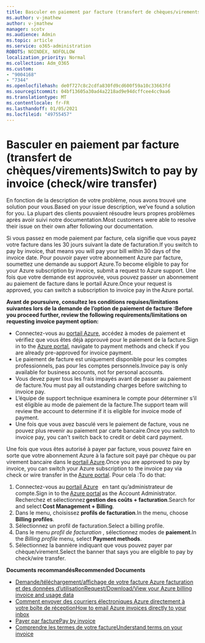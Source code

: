 ```yaml
---
title: Basculer en paiement par facture (transfert de chèques/virements)
ms.author: v-jmathew
author: v-jmathew
manager: scotv
ms.audience: Admin
ms.topic: article
ms.service: o365-administration
ROBOTS: NOINDEX, NOFOLLOW
localization_priority: Normal
ms.collection: Adm_O365
ms.custom:
- "9004168"
- "7344"
ms.openlocfilehash: de0f727c8c2cdfa830fd9cd600f59a10c33663fd
ms.sourcegitcommit: 04bf13605a30ad4a2218ad9e94dcffcee4cc9aa6
ms.translationtype: MT
ms.contentlocale: fr-FR
ms.lasthandoff: 01/05/2021
ms.locfileid: "49755457"
---
```

# <a name="switch-to-pay-by-invoice-checkwire-transfer"></a><span data-ttu-id="5f693-102">Basculer en paiement par facture (transfert de chèques/virements)</span><span class="sxs-lookup"><span data-stu-id="5f693-102">Switch to pay by invoice (check/wire transfer)</span></span>

<span data-ttu-id="5f693-103">En fonction de la description de votre problème, nous avons trouvé une solution pour vous.</span><span class="sxs-lookup"><span data-stu-id="5f693-103">Based on your issue description, we’ve found a solution for you.</span></span> <span data-ttu-id="5f693-104">La plupart des clients pouvaient résoudre leurs propres problèmes après avoir suivi notre documentation.</span><span class="sxs-lookup"><span data-stu-id="5f693-104">Most customers were able to resolve their issue on their own after following our documentation.</span></span>

<span data-ttu-id="5f693-105">Si vous passez en mode paiement par facture, cela signifie que vous payez votre facture dans les 30 jours suivant la date de facturation.</span><span class="sxs-lookup"><span data-stu-id="5f693-105">If you switch to pay by invoice, that means you will pay your bill within 30 days of the invoice date.</span></span> <span data-ttu-id="5f693-106">Pour pouvoir payer votre abonnement Azure par facture, soumettez une demande au support Azure.</span><span class="sxs-lookup"><span data-stu-id="5f693-106">To become eligible to pay for your Azure subscription by invoice, submit a request to Azure support.</span></span> <span data-ttu-id="5f693-107">Une fois que votre demande est approuvée, vous pouvez passer un abonnement au paiement de facture dans le portail Azure.</span><span class="sxs-lookup"><span data-stu-id="5f693-107">Once your request is approved, you can switch a subscription to invoice pay in the Azure portal.</span></span>

<span data-ttu-id="5f693-108">**Avant de poursuivre, consultez les conditions requises/limitations suivantes lors de la demande de l’option de paiement de facture :**</span><span class="sxs-lookup"><span data-stu-id="5f693-108">**Before you proceed further, review the following requirements/limitations on requesting invoice payment option:**</span></span>

- <span data-ttu-id="5f693-109">Connectez-vous au [portail Azure](https://portal.azure.com/), accédez à modes de paiement et vérifiez que vous êtes déjà approuvé pour le paiement de la facture.</span><span class="sxs-lookup"><span data-stu-id="5f693-109">Sign in to the [Azure portal](https://portal.azure.com/), navigate to payment methods and check if you are already pre-approved for invoice payment.</span></span>
- <span data-ttu-id="5f693-110">Le paiement de facture est uniquement disponible pour les comptes professionnels, pas pour les comptes personnels.</span><span class="sxs-lookup"><span data-stu-id="5f693-110">Invoice pay is only available for business accounts, not for personal accounts.</span></span>
- <span data-ttu-id="5f693-111">Vous devez payer tous les frais impayés avant de passer au paiement de facture.</span><span class="sxs-lookup"><span data-stu-id="5f693-111">You must pay all outstanding charges before switching to invoice pay.</span></span>
- <span data-ttu-id="5f693-112">L’équipe de support technique examinera le compte pour déterminer s’il est éligible au mode de paiement de la facture.</span><span class="sxs-lookup"><span data-stu-id="5f693-112">The support team will review the account to determine if it is eligible for invoice mode of payment.</span></span>
- <span data-ttu-id="5f693-113">Une fois que vous avez basculé vers le paiement de facture, vous ne pouvez plus revenir au paiement par carte bancaire.</span><span class="sxs-lookup"><span data-stu-id="5f693-113">Once you switch to invoice pay, you can't switch back to credit or debit card payment.</span></span>

<span data-ttu-id="5f693-114">Une fois que vous êtes autorisé à payer par facture, vous pouvez faire en sorte que votre abonnement Azure à la facture soit payé par chèque ou par virement bancaire dans le [portail Azure](https://portal.azure.com/).</span><span class="sxs-lookup"><span data-stu-id="5f693-114">Once you are approved to pay by invoice, you can switch your Azure subscription to the invoice pay via check or wire transfer in the [Azure portal](https://portal.azure.com/).</span></span>
<span data-ttu-id="5f693-115">Pour cela :</span><span class="sxs-lookup"><span data-stu-id="5f693-115">To do that:</span></span>

1. <span data-ttu-id="5f693-116">Connectez-vous au [portail Azure](https://portal.azure.com/)   en tant qu’administrateur de compte.</span><span class="sxs-lookup"><span data-stu-id="5f693-116">Sign in to the [Azure portal](https://portal.azure.com/) as the Account Administrator.</span></span> <span data-ttu-id="5f693-117">Recherchez et sélectionnez **gestion des coûts + facturation**.</span><span class="sxs-lookup"><span data-stu-id="5f693-117">Search for and select **Cost Management + Billing**.</span></span>
2. <span data-ttu-id="5f693-118">Dans le menu, choisissez **profils de facturation**.</span><span class="sxs-lookup"><span data-stu-id="5f693-118">In the menu, choose **Billing profiles**.</span></span>
3. <span data-ttu-id="5f693-119">Sélectionnez un profil de facturation.</span><span class="sxs-lookup"><span data-stu-id="5f693-119">Select a billing profile.</span></span>
4. <span data-ttu-id="5f693-120">Dans le menu *profil de facturation* , sélectionnez modes de **paiement**.</span><span class="sxs-lookup"><span data-stu-id="5f693-120">In the *Billing profile* menu, select **Payment methods**.</span></span>
5. <span data-ttu-id="5f693-121">Sélectionnez la bannière indiquant que vous pouvez payer par chèque/virement.</span><span class="sxs-lookup"><span data-stu-id="5f693-121">Select the banner that says you are eligible to pay by check/wire transfer.</span></span>

<span data-ttu-id="5f693-122">**Documents recommandés**</span><span class="sxs-lookup"><span data-stu-id="5f693-122">**Recommended Documents**</span></span>

- [<span data-ttu-id="5f693-123">Demande/téléchargement/affichage de votre facture Azure facturation et des données d’utilisation</span><span class="sxs-lookup"><span data-stu-id="5f693-123">Request/Download/View your Azure billing invoice and usage data</span></span>](https://docs.microsoft.com/azure/billing/billing-download-azure-invoice-daily-usage-date)
- [<span data-ttu-id="5f693-124">Comment envoyer des courriers électroniques Azure directement à votre boîte de réception</span><span class="sxs-lookup"><span data-stu-id="5f693-124">How to email Azure invoices directly to your inbox</span></span>](https://docs.microsoft.com/azure/billing/billing-download-azure-invoice-daily-usage-date)
- [<span data-ttu-id="5f693-125">Payer par facture</span><span class="sxs-lookup"><span data-stu-id="5f693-125">Pay by invoice</span></span>](https://docs.microsoft.com/azure/billing/billing-how-to-pay-by-invoice)
- [<span data-ttu-id="5f693-126">Comprendre les termes de votre facture</span><span class="sxs-lookup"><span data-stu-id="5f693-126">Understand terms on your invoice</span></span>](https://docs.microsoft.com/azure/billing/billing-understand-your-invoice)
